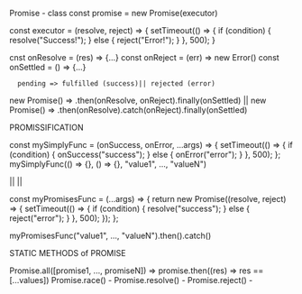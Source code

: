 Promise - class
const promise = new Promise(executor)

const executor = (resolve, reject) => {
    setTimeout(() => {
        if (condition) {
            resolve("Success!");
        } else {
            reject("Error!");
        }
    }, 500);
}

cnst onResolve = (res) => {...}
const onReject = (err) => new Error()
const onSettled = () => {...}

      pending => fulfilled (success)|| rejected (error)
new Promise() => .then(onResolve, onReject).finally(onSettled)
                        ||
new Promise() => .then(onResolve).catch(onReject).finally(onSettled)


PROMISSIFICATION

const mySimplyFunc = (onSuccess, onError, ...args) => {
    setTimeout(() => {
        if (condition) {
            onSuccess("success");
        } else {
            onError("error");
        }
    }, 500);
};
mySimplyFunc(() => {}, () => {}, "value1", ..., "valueN")

||
||

const myPromisesFunc = (...args) => {
  return new Promise((resolve, reject) => {
    setTimeout(() => {
      if (condition) {
        resolve("success");
      } else {
        reject("error");
      }
    }, 500);
  });
};

myPromisesFunc("value1", ..., "valueN").then().catch()

STATIC METHODS of PROMISE

Promise.all([promise1, ..., promiseN]) => promise.then((res) => res == [...values])
Promise.race() - 
Promise.resolve() -
Promise.reject() -